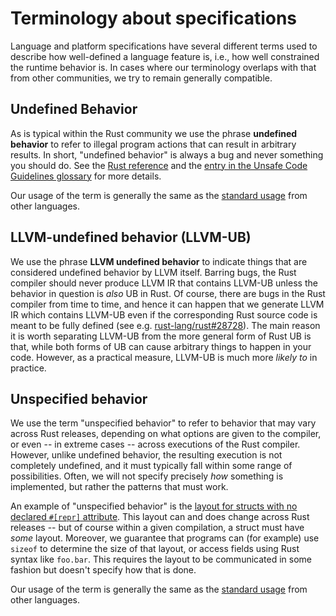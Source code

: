# Terminology about specifications

Language and platform specifications have several different terms used
to describe how well-defined a language feature is, i.e., how well
constrained the runtime behavior is. In cases where our terminology
overlaps with that from other communities, we try to remain generally
compatible.

<a name="UB"></a>

## Undefined Behavior

As is typical within the Rust community we use the phrase **undefined
behavior** to refer to illegal program actions that can result in
arbitrary results. In short, "undefined behavior" is always a bug and
never something you should do. See the [Rust
reference](https://doc.rust-lang.org/reference/behavior-considered-undefined.html)
and the [entry in the Unsafe Code Guidelines glossary][ucg-ub] for more details.

[ucg-ub]: https://rust-lang.github.io/unsafe-code-guidelines/glossary.html#undefined-behavior

Our usage of the term is generally the same as the [standard
usage](https://en.wikipedia.org/wiki/Undefined_behavior) from other
languages.

<a name="LLVM-UB"></a>

## LLVM-undefined behavior (LLVM-UB)

We use the phrase **LLVM undefined behavior** to indicate things that
are considered undefined behavior by LLVM itself. Barring bugs, the
Rust compiler should never produce LLVM IR that contains LLVM-UB
unless the behavior in question is *also* UB in Rust. Of course, there
are bugs in the Rust compiler from time to time, and hence it can
happen that we generate LLVM IR which contains LLVM-UB even if the
corresponding Rust source code is meant to be fully defined (see
e.g. [rust-lang/rust#28728]).  The main reason it is worth separating
LLVM-UB from the more general form of Rust UB is that, while both
forms of UB can cause arbitrary things to happen in your
code. However, as a practical measure, LLVM-UB is much more *likely
to* in practice.

[rust-lang/rust#28728]: https://github.com/rust-lang/rust/issues/28728

<a name="unspecified"></a>

## Unspecified behavior

We use the term "unspecified behavior" to refer to behavior that may
vary across Rust releases, depending on what options are given to the
compiler, or even -- in extreme cases -- across executions of the Rust
compiler. However, unlike undefined behavior, the resulting execution
is not completely undefined, and it must typically fall within some
range of possibilities. Often, we will not specify precisely *how*
something is implemented, but rather the patterns that must work.

An example of "unspecified behavior" is the [layout for structs with
no declared `#[repr]` attribute][ucg-struct].  This layout can and
does change across Rust releases -- but of course within a given
compilation, a struct must have *some* layout. Moreover, we guarantee
that programs can (for example) use `sizeof` to determine the size of
that layout, or access fields using Rust syntax like `foo.bar`. This
requires the layout to be communicated in some fashion but doesn't
specify how that is done.

[ucg-struct]: https://github.com/rust-lang/unsafe-code-guidelines/blob/master/reference/src/layout/structs-and-tuples.md

Our usage of the term is generally the same as the [standard
usage](https://en.wikipedia.org/wiki/Unspecified_behavior) from other
languages.

